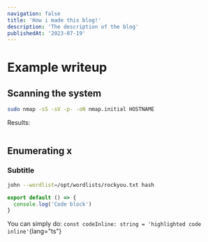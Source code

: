 ```yaml
---
navigation: false
title: 'How i made this blog!'
description: 'The description of the blog' 
publishedAt: '2023-07-19'
---
```


# Example writeup
## Scanning the system
```bash
sudo nmap -sS -sV -p- -oN nmap.initial HOSTNAME
```
Results:
```

```
## Enumerating x
### Subtitle

```bash
john --wordlist=/opt/wordlists/rockyou.txt hash
```

```js [file.js]
export default () => {
  console.log('Code block')
}
```

You can simply do: `const codeInline: string = 'highlighted code inline'`{lang="ts"}
